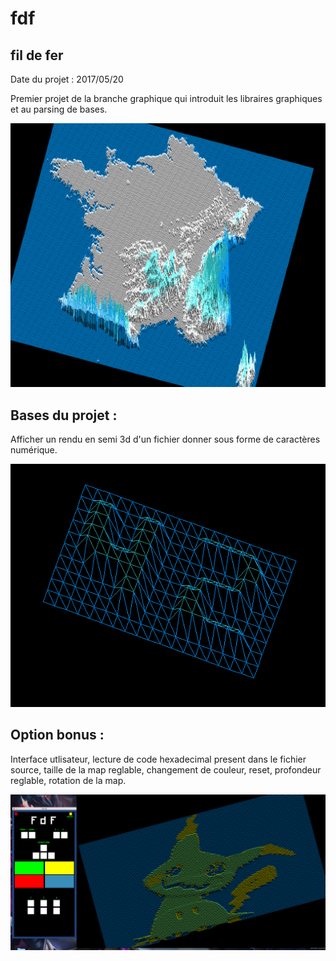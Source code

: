 # fdf
## fil de fer

Date du projet : 2017/05/20

Premier projet de la branche graphique qui introduit les libraires graphiques et au parsing de bases.

![](france.png)

## Bases du projet : 
Afficher un rendu en semi 3d d'un fichier donner sous forme de caractères numérique.

![](42.png)

## Option bonus :
Interface utlisateur, lecture de code hexadecimal present dans le fichier source, 
taille de la map reglable, changement de couleur, reset, profondeur reglable, rotation de la map.

![](mimiqui.png)
